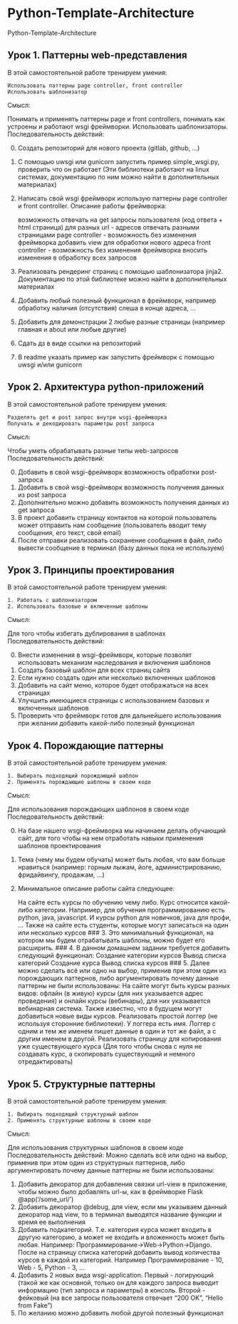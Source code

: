# Python-Template-Architecture

Python-Template-Architecture

## Урок 1. Паттерны web-представления

В этой самостоятельной работе тренируем умения:

    Использовать паттерны page controller, front controller
    Использовать шаблонизатор

Смысл:

Понимать и применять паттерны page и front controllers, понимать как устроены и работают wsgi фреймворки. Использовать
шаблонизаторы.
Последовательность действий:

0. Создать репозиторий для нового проекта (gitlab, github, ...)
1. С помощью uwsgi или gunicorn запустить пример simple_wsgi.py, проверить что он работает (Эти библиотеки работают на
   linux системах, документацию по ним можно найти в дополнительных материалах)
2. Написать свой wsgi фреймворк использую паттерны page controller и front controller.
   Описание работы фреймворка:

   возможность отвечать на get запросы пользователя (код ответа + html страница)
   для разных url - адресов отвечать разными страницами
   page controller - возможность без изменения фреймворка добавить view для обработки нового адреса
   front controller - возможность без изменения фреймворка вносить изменения в обработку всех запросов

3. Реализовать рендеринг страниц с помощью шаблонизатора jinja2. Документацию по этой библиотеке можно найти в
   дополнительных материалах
4. Добавить любый полезный функционал в фреймворк, например обработку наличия (отсутствия) слеша в конце адреса, ...
5. Добавить для демонстрации 2 любые разные страницы (например главная и about или любые другие)
6. Сдать дз в виде ссылки на репозиторий
7. В readme указать пример как запустить фреймворк с помощью uwsgi и/или gunicorn

## Урок 2. Архитектура python-приложений

В этой самостоятельной работе тренируем умения:

    Разделять get и post запрос внутри wsgi-фреймворка
    Получать и декодировать параметры post запроса

Смысл:

Чтобы уметь обрабатывать разные типы web-запросов
Последовательность действий:

0. Добавить в свой wsgi-фреймворк возможность обработки post-запроса
1. Добавить в свой wsgi-фреймворк возможность получения данных из post запроса
2. Дополнительно можно добавить возможность получения данных из get запроса
3. В проект добавить страницу контактов на которой пользователь может отправить нам сообщение (пользователь вводит тему
   сообщения, его текст, свой email)
4. После отправки реализовать сохранение сообщения в файл, либо вывести сообщение в терминал (базу данных пока не
   используем)

## Урок 3. Принципы проектирования

В этой самостоятельной работе тренируем умения:

    1. Работать с шаблонизатором
    2. Использовать базовые и включенные шаблоны

Смысл:

Для того чтобы избегать дублирования в шаблонах
Последовательность действий:

0. Внести изменения в wsgi-фреймворк, которые позволят использовать механизм наследования и включения шаблонов
1. Создать базовый шаблон для всех страниц сайта
2. Если нужно создать один или несколько включенных шаблонов
3. Добавить на сайт меню, которое будет отображаться на всех страницах
4. Улучшить имеющиеся страницы с использованием базовых и включенных шаблонов
5. Проверить что фреймворк готов для дальнейшего использования при желании добавить какой-либо полезный функционал

## Урок 4. Порождающие паттерны

В этой самостоятельной работе тренируем умения:

    1. Выбирать подходящий порождающий шаблон
    2. Применять порождающие шаблоны в своем коде

Смысл:

Для использования порождающих шаблонов в своем коде
Последовательность действий:

0. На базе нашего wsgi-фреймворка мы начинаем делать обучающий сайт, для того чтобы на нем отработать навыки применения
   шаблонов проектирования
1. Тема (чему мы будем обучать) может быть любая, что вам больше нравиться (например: горным лыжам, йоге,
   администрированию, фридайвингу, продажам, …)
2. Минимальное описание работы сайта следующее:

   На сайте есть курсы по обучению чему либо. Курс относится какой-либо категории. Например, для обучения
   программированию есть python, java, javascript. И курсы python для новичков, java для профи, …
   Также на сайте есть студенты, которые могут записаться на один или несколько курсов ### 3. Это минимальный
   функционал, на котором мы будем отрабатывать шаблоны, можно будет его расширить. ### 4. В данном домашнем задании
   требуется добавить следующий функционал:
   Создание категории курсов
   Вывод списка категорий
   Создание курса
   Вывод списка курсов ### 5. Далее можно сделать всё или одно на выбор, применив при этом один из порождающих
   паттернов, либо аргументировать почему данные паттерны не были использованы:
   На сайте могут быть курсы разных видов: офлайн (в живую) курсы (для них указывается адрес проведения) и онлайн
   курсы (вебинары), для них указывается вебинарная система. Также известно, что в будущем могут добавиться новые виды
   курсов.
   Реализовать простой логгер (не используя сторонние библиотеки). У логгера есть имя. Логгер с одним и тем же именем
   пишет данные в один и тот же файл, а с другим именем в другой.
   Реализовать страницу для копирования уже существующего курса (Для того чтобы снова с нуля не создавать курс, а
   скопировать существующий и немного отредактировать)

## Урок 5. Структурные паттерны

В этой самостоятельной работе тренируем умения:

    1. Выбирать подходящий структурный шаблон
    2. Применять структурные шаблоны в своем коде

Смысл:

Для использования структурных шаблонов в своем коде
Последовательность действий:
Можно сделать всё или одно на выбор, применив при этом один из структурных паттернов, либо аргументировать почему данные
паттерны не были использованы:

1. Добавить декоратор для добавления связки url-view в приложение, чтобы можно было добавлять url-ы, как в фреймворке
   Flask @app(‘/some_url/’)
2. Добавить декоратор @debug, для view, если мы указываем данный декоратор над view, то в терминал выводятся название
   функции и время ее выполнения
3. Добавить подкатегорий. Т.е. категория курса может входить в другую категорию, а может не входить и вложенность может
   быть любая. Например: Программирование->Web->Python->Django. После на страницу списка категорий добавить вывод
   количества курсов в каждой из категорий. Например Программирование - 10, Web - 5, Python - 3, …
4. Добавить 2 новых вида wsgi-application. Первый - логирующий (такой же как основной, только он для каждого запроса
   выводит информацию (тип запроса и параметры) в консоль. Второй - фейковый (на все запросы пользователя отвечает “200
   OK”, “Hello from Fake”)
5. По желанию можно добавить любой другой полезный функционал
